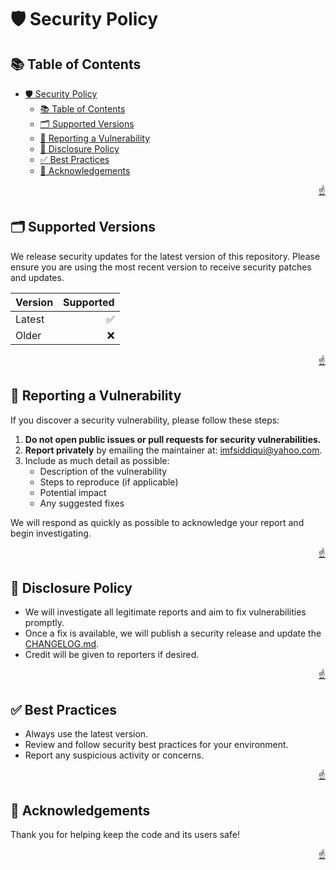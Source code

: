 <!-- markdownlint-disable MD033 MD041 -->

<a id="top"></a>

# 🛡️ Security Policy

## 📚 Table of Contents

- [🛡️ Security Policy](#️-security-policy)
  - [📚 Table of Contents](#-table-of-contents)
  - [🗂️ Supported Versions](#️-supported-versions)
  - [🐞 Reporting a Vulnerability](#-reporting-a-vulnerability)
  - [📢 Disclosure Policy](#-disclosure-policy)
  - [✅ Best Practices](#-best-practices)
  - [🙏 Acknowledgements](#-acknowledgements)

<p align="right"><a href="#top">☝️</a></p>

## 🗂️ Supported Versions

We release security updates for the latest version of this repository. Please ensure you are using the most recent version to receive security patches and updates.

| **Version** | **Supported** |
| :---------- | ------------: |
| Latest      |             ✅ |
| Older       |             ❌ |

<p align="right"><a href="#top">☝️</a></p>

## 🐞 Reporting a Vulnerability

If you discover a security vulnerability, please follow these steps:

1. **Do not open public issues or pull requests for security vulnerabilities.**
2. **Report privately** by emailing the maintainer at: [imfsiddiqui@yahoo.com](mailto:imfsiddiqui@yahoo.com).
3. Include as much detail as possible:
   - Description of the vulnerability
   - Steps to reproduce (if applicable)
   - Potential impact
   - Any suggested fixes

We will respond as quickly as possible to acknowledge your report and begin investigating.

<p align="right"><a href="#top">☝️</a></p>

## 📢 Disclosure Policy

- We will investigate all legitimate reports and aim to fix vulnerabilities promptly.
- Once a fix is available, we will publish a security release and update the [CHANGELOG.md](CHANGELOG.md).
- Credit will be given to reporters if desired.

<p align="right"><a href="#top">☝️</a></p>

## ✅ Best Practices

- Always use the latest version.
- Review and follow security best practices for your environment.
- Report any suspicious activity or concerns.

<p align="right"><a href="#top">☝️</a></p>

## 🙏 Acknowledgements

Thank you for helping keep the code and its users safe!

<p align="right"><a href="#top">☝️</a></p>
